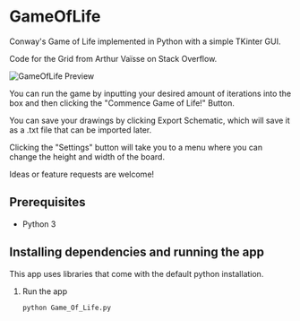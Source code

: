 # GameOfLife

Conway's Game of Life implemented in Python with a simple TKinter GUI.

Code for the Grid from Arthur Vaïsse on Stack Overflow.

![GameOfLife Preview](https://github.com/user-attachments/assets/afdec2b8-ba56-425b-938f-e53781a047f4)

You can run the game by inputting your desired amount of iterations into the box and then clicking the "Commence Game of Life!" Button. 

You can save your drawings by clicking Export Schematic, which will save it as a .txt file that can be imported later. 

Clicking the "Settings" button will take you to a menu where you can change the height and width of the board.

Ideas or feature requests are welcome!

## Prerequisites

- Python 3

## Installing dependencies and running the app
 
This app uses libraries that come with the default python installation.

1. Run the app

       python Game_Of_Life.py


